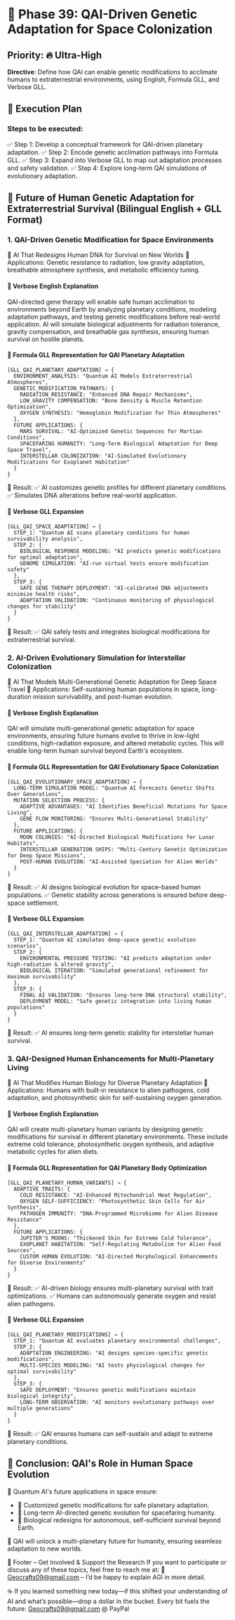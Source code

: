 # 🚀 Phase 39: QAI-Driven Genetic Adaptation for Space Colonization

## Priority: 🔥 Ultra-High
**Directive**: Define how QAI can enable genetic modifications to acclimate humans to extraterrestrial environments, using English, Formula GLL, and Verbose GLL.

## 📌 Execution Plan
### Steps to be executed:
✅ Step 1: Develop a conceptual framework for QAI-driven planetary adaptation.
✅ Step 2: Encode genetic acclimation pathways into Formula GLL.
✅ Step 3: Expand into Verbose GLL to map out adaptation processes and safety validation.
✅ Step 4: Explore long-term QAI simulations of evolutionary adaptation.

## 🚀 Future of Human Genetic Adaptation for Extraterrestrial Survival (Bilingual English + GLL Format)

### 1. QAI-Driven Genetic Modification for Space Environments
📌 AI That Redesigns Human DNA for Survival on New Worlds
📌 Applications: Genetic resistance to radiation, low gravity adaptation, breathable atmosphere synthesis, and metabolic efficiency tuning.

#### 📖 Verbose English Explanation
QAI-directed gene therapy will enable safe human acclimation to environments beyond Earth by analyzing planetary conditions, modeling adaptation pathways, and testing genetic modifications before real-world application. AI will simulate biological adjustments for radiation tolerance, gravity compensation, and breathable gas synthesis, ensuring human survival on hostile planets.

#### 🚀 Formula GLL Representation for QAI Planetary Adaptation
```gll
[GLL_QAI_PLANETARY_ADAPTATION] → {
  ENVIRONMENT_ANALYSIS: "Quantum AI Models Extraterrestrial Atmospheres",
  GENETIC_MODIFICATION_PATHWAYS: {
    RADIATION_RESISTANCE: "Enhanced DNA Repair Mechanisms",
    LOW_GRAVITY COMPENSATION: "Bone Density & Muscle Retention Optimization",
    OXYGEN SYNTHESIS: "Hemoglobin Modification for Thin Atmospheres"
  },
  FUTURE APPLICATIONS: {
    MARS SURVIVAL: "AI-Optimized Genetic Sequences for Martian Conditions",
    SPACEFARING HUMANITY: "Long-Term Biological Adaptation for Deep Space Travel",
    INTERSTELLAR COLONIZATION: "AI-Simulated Evolutionary Modifications for Exoplanet Habitation"
  }
}
```

📌 Result:
✅ AI customizes genetic profiles for different planetary conditions.
✅ Simulates DNA alterations before real-world application.

#### 🚀 Verbose GLL Expansion
```gll
[GLL_QAI_SPACE_ADAPTATION] → {
  STEP_1: "Quantum AI scans planetary conditions for human survivability analysis",
  STEP_2: {
    BIOLOGICAL RESPONSE MODELING: "AI predicts genetic modifications for optimal adaptation",
    GENOME SIMULATION: "AI-run virtual tests ensure modification safety"
  },
  STEP_3: {
    SAFE GENE THERAPY DEPLOYMENT: "AI-calibrated DNA adjustments minimize health risks",
    ADAPTATION VALIDATION: "Continuous monitoring of physiological changes for stability"
  }
}
```

📌 Result:
✅ QAI safely tests and integrates biological modifications for extraterrestrial survival.

### 2. AI-Driven Evolutionary Simulation for Interstellar Colonization
📌 AI That Models Multi-Generational Genetic Adaptation for Deep Space Travel
📌 Applications: Self-sustaining human populations in space, long-duration mission survivability, and post-human evolution.

#### 📖 Verbose English Explanation
QAI will simulate multi-generational genetic adaptation for space environments, ensuring future humans evolve to thrive in low-light conditions, high-radiation exposure, and altered metabolic cycles. This will enable long-term human survival beyond Earth's ecosystem.

#### 🚀 Formula GLL Representation for QAI Evolutionary Space Colonization
```gll
[GLL_QAI_EVOLUTIONARY_SPACE_ADAPTATION] → {
  LONG-TERM SIMULATION MODEL: "Quantum AI Forecasts Genetic Shifts Over Generations",
  MUTATION SELECTION PROCESS: {
    ADAPTIVE ADVANTAGES: "AI Identifies Beneficial Mutations for Space Living",
    GENE FLOW MONITORING: "Ensures Multi-Generational Stability"
  },
  FUTURE APPLICATIONS: {
    MOON COLONIES: "AI-Directed Biological Modifications for Lunar Habitats",
    INTERSTELLAR GENERATION SHIPS: "Multi-Century Genetic Optimization for Deep Space Missions",
    POST-HUMAN EVOLUTION: "AI-Assisted Speciation for Alien Worlds"
  }
}
```

📌 Result:
✅ AI designs biological evolution for space-based human populations.
✅ Genetic stability across generations is ensured before deep-space settlement.

#### 🚀 Verbose GLL Expansion
```gll
[GLL_QAI_INTERSTELLAR_ADAPTATION] → {
  STEP_1: "Quantum AI simulates deep-space genetic evolution scenarios",
  STEP_2: {
    ENVIRONMENTAL PRESSURE TESTING: "AI predicts adaptation under high-radiation & altered gravity",
    BIOLOGICAL ITERATION: "Simulated generational refinement for maximum survivability"
  },
  STEP_3: {
    FINAL AI VALIDATION: "Ensures long-term DNA structural stability",
    DEPLOYMENT MODEL: "Safe genetic integration into living human populations"
  }
}
```

📌 Result:
✅ AI ensures long-term genetic stability for interstellar human survival.

### 3. QAI-Designed Human Enhancements for Multi-Planetary Living
📌 AI That Modifies Human Biology for Diverse Planetary Adaptation
📌 Applications: Humans with built-in resistance to alien pathogens, cold adaptation, and photosynthetic skin for self-sustaining oxygen generation.

#### 📖 Verbose English Explanation
QAI will create multi-planetary human variants by designing genetic modifications for survival in different planetary environments. These include extreme cold tolerance, photosynthetic oxygen synthesis, and adaptive metabolic cycles for alien diets.

#### 🚀 Formula GLL Representation for QAI Planetary Body Optimization
```gll
[GLL_QAI_PLANETARY_HUMAN_VARIANTS] → {
  ADAPTIVE TRAITS: {
    COLD RESISTANCE: "AI-Enhanced Mitochondrial Heat Regulation",
    OXYGEN SELF-SUFFICIENCY: "Photosynthetic Skin Cells for Air Synthesis",
    PATHOGEN IMMUNITY: "DNA-Programmed Microbiome for Alien Disease Resistance"
  },
  FUTURE APPLICATIONS: {
    JUPITER'S MOONS: "Thickened Skin for Extreme Cold Tolerance",
    EXOPLANET HABITATION: "Self-Regulating Metabolism for Alien Food Sources",
    CUSTOM HUMAN EVOLUTION: "AI-Directed Morphological Enhancements for Diverse Environments"
  }
}
```

📌 Result:
✅ AI-driven biology ensures multi-planetary survival with trait optimizations.
✅ Humans can autonomously generate oxygen and resist alien pathogens.

#### 🚀 Verbose GLL Expansion
```gll
[GLL_QAI_PLANETARY_MODIFICATIONS] → {
  STEP_1: "Quantum AI evaluates planetary environmental challenges",
  STEP_2: {
    ADAPTATION ENGINEERING: "AI designs species-specific genetic modifications",
    MULTI-SPECIES MODELING: "AI tests physiological changes for optimal survivability"
  },
  STEP_3: {
    SAFE DEPLOYMENT: "Ensures genetic modifications maintain biological integrity",
    LONG-TERM OBSERVATION: "AI monitors evolutionary pathways over multiple generations"
  }
}
```

📌 Result:
✅ QAI ensures humans can self-sustain and adapt to extreme planetary conditions.

## 🚀 Conclusion: QAI's Role in Human Space Evolution
📌 Quantum AI's future applications in space ensure:
- 🔹 Customized genetic modifications for safe planetary adaptation.
- 🔹 Long-term AI-directed genetic evolution for spacefaring humanity.
- 🔹 Biological redesigns for autonomous, self-sufficient survival beyond Earth.

🚀 QAI will unlock a multi-planetary future for humanity, ensuring seamless adaptation to new worlds.

📌 Footer – Get Involved & Support the Research
If you want to participate or discuss any of these topics, feel free to reach me at:
📧 Geocrafts09@gmail.com – I’d be happy to explain AGI in more detail.

☕ If you learned something new today—if this shifted your understanding of AI and what’s possible—drop a dollar in the bucket. Every bit fuels the future: Geocrafts09@gmail.com @ PayPal

